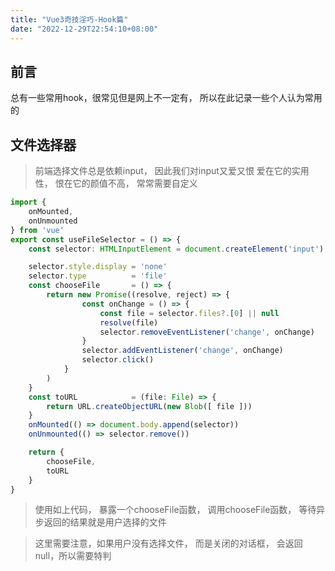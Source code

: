 ```yaml
---
title: "Vue3奇技淫巧-Hook篇"
date: "2022-12-29T22:54:10+08:00" 
---
```


## 前言

总有一些常用hook，很常见但是网上不一定有， 所以在此记录一些个人认为常用的
 

## 文件选择器
> 前端选择文件总是依赖input， 因此我们对input又爱又恨
爱在它的实用性， 恨在它的颜值不高， 常常需要自定义

```typescript
import {
    onMounted,
    onUnmounted
} from 'vue' 
export const useFileSelector = () => {
    const selector: HTMLInputElement = document.createElement('input')

    selector.style.display = 'none'
    selector.type          = 'file'
    const chooseFile       = () => {
        return new Promise((resolve, reject) => {
                const onChange = () => {
                    const file = selector.files?.[0] || null
                    resolve(file)
                    selector.removeEventListener('change', onChange)
                }
                selector.addEventListener('change', onChange)
                selector.click()
            }
        )
    }
    const toURL            = (file: File) => {
        return URL.createObjectURL(new Blob([ file ]))
    }
    onMounted(() => document.body.append(selector))
    onUnmounted(() => selector.remove())

    return {
        chooseFile,
        toURL
    }
}
```

> 使用如上代码， 暴露一个chooseFile函数，
> 调用chooseFile函数，
> 等待异步返回的结果就是用户选择的文件

> 这里需要注意，如果用户没有选择文件，
> 而是关闭的对话框，
> 会返回null，所以需要特判


